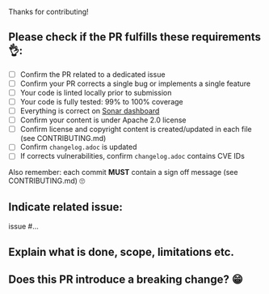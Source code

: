 Thanks for contributing!

## Please check if the PR fulfills these requirements 👌:

- [ ] Confirm the PR related to a dedicated issue
- [ ] Confirm your PR corrects a single bug or implements a single feature
- [ ] Your code is linted locally prior to submission
- [ ] Your code is fully tested: 99% to 100% coverage
- [ ] Everything is correct on [Sonar dashboard](https://sonarcloud.io/dashboard?id=RosaeNLG_RosaeNLG)
- [ ] Confirm your content is under Apache 2.0 license
- [ ] Confirm license and copyright content is created/updated in each file (see CONTRIBUTING.md)
- [ ] Confirm `changelog.adoc` is updated
- [ ] If corrects vulnerabilities, confirm `changelog.adoc` contains CVE IDs

Also remember: each commit **MUST** contain a sign off message (see CONTRIBUTING.md) 🙄

## Indicate related issue: 

issue #...

## Explain what is done, scope, limitations etc.


## Does this PR introduce a breaking change? 😁

